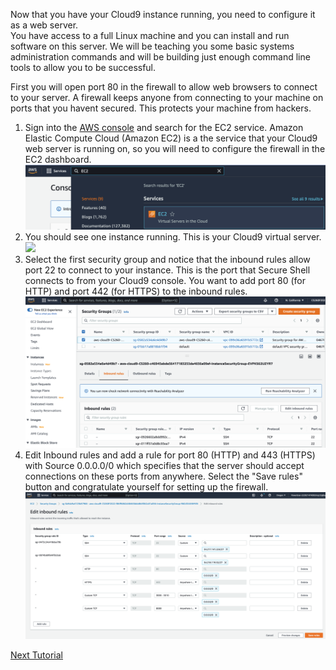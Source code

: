 Now that you have your Cloud9 instance running, you need to configure it as a web server.  
You have access to a full Linux machine and you can install and run software on this server.
We will be teaching you some basic systems administration commands and will be building just
enough command line tools to allow you to be successful. 

First you will open port 80 in the firewall to allow web browsers to connect to your server.  A firewall keeps anyone from connecting to your machine on ports that you havent secured.  This protects your machine from hackers.

1. Sign into the [AWS console](https://aws.amazon.com/console/) and search for the EC2 service.  Amazon Elastic Compute Cloud (Amazon EC2) is a the service that your Cloud9 web server is running on, so you will need to configure the firewall in the EC2 dashboard.
![](images/ec2.png)
2. You should see one instance running.  This is your Cloud9 virtual server.
![](images/ec2instance.png)
4. Select the first security group and notice that the inbound rules allow port 22 to connect to your instance.  This is the port that Secure Shell connects to from your Cloud9 console.  You want to add port 80 (for HTTP) and port 442 (for HTTPS) to the inbound rules.
![](images/ec2securitygroup.png)
5. Edit Inbound rules and add a rule for port 80 (HTTP) and 443 (HTTPS) with Source 0.0.0.0/0 which specifies that the server should accept connections on these ports from anywhere.  Select the "Save rules" button and congratulate yourself for setting up the firewall.
![](images/inboundrules.png)

[Next Tutorial](caddy.md)
